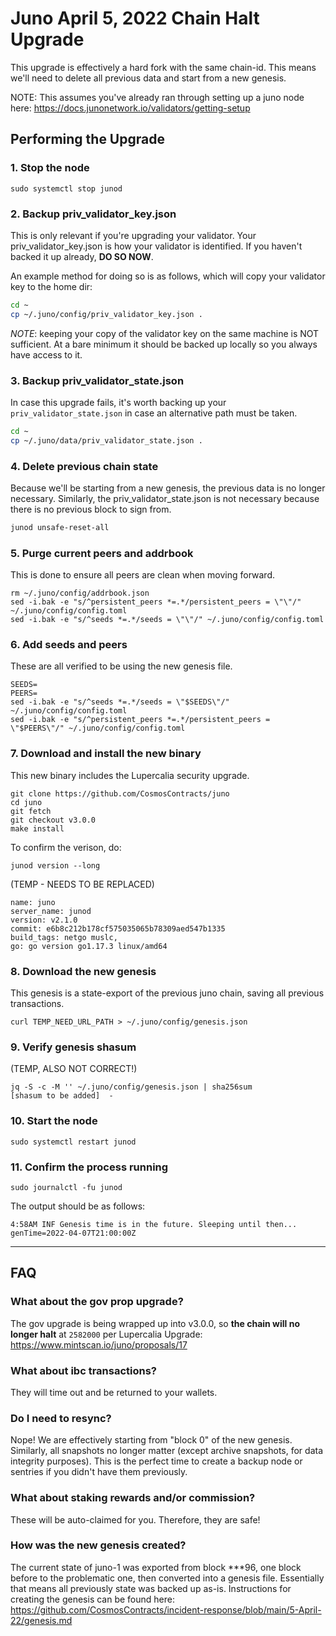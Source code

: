 # Juno April 5, 2022 Chain Halt Upgrade
This upgrade is effectively a hard fork with the same chain-id. This means we'll need to delete all previous data and start from a new genesis.

NOTE: This assumes you've already ran through setting up a juno node here: https://docs.junonetwork.io/validators/getting-setup

## Performing the  Upgrade

### 1. Stop the node
```
sudo systemctl stop junod
```

### 2. Backup priv_validator_key.json
This is only relevant if you're upgrading your validator. Your priv_validator_key.json is how your validator is identified. If you haven't backed it up already, **DO SO NOW**.

An example method for doing so is as follows, which will copy your validator key to the home dir:
```sh
cd ~
cp ~/.juno/config/priv_validator_key.json .
```

*NOTE*: keeping your copy of the validator key on the same machine is NOT sufficient. At a bare minimum it should be backed up locally so you always have access to it.

### 3. Backup priv_validator_state.json
In case this upgrade fails, it's worth backing up your `priv_validator_state.json` in case an alternative path must be taken. 
```sh
cd ~
cp ~/.juno/data/priv_validator_state.json .
```

### 4. Delete previous chain state
Because we'll be starting from a new genesis, the previous data is no longer necessary. Similarly, the priv_validator_state.json is not necessary because there is no previous block to sign from.

```sh
junod unsafe-reset-all
```

### 5. Purge current peers and addrbook
This is done to ensure all peers are clean when moving forward.
```
rm ~/.juno/config/addrbook.json
sed -i.bak -e "s/^persistent_peers *=.*/persistent_peers = \"\"/" ~/.juno/config/config.toml
sed -i.bak -e "s/^seeds *=.*/seeds = \"\"/" ~/.juno/config/config.toml
```

### 6. Add seeds and peers
These are all verified to be using the new genesis file.
```
SEEDS=
PEERS=
sed -i.bak -e "s/^seeds *=.*/seeds = \"$SEEDS\"/" ~/.juno/config/config.toml
sed -i.bak -e "s/^persistent_peers *=.*/persistent_peers = \"$PEERS\"/" ~/.juno/config/config.toml
```

### 7. Download and install the new binary
This new binary includes the Lupercalia security upgrade.
```
git clone https://github.com/CosmosContracts/juno
cd juno
git fetch
git checkout v3.0.0
make install
```

To confirm the verison, do:
```
junod version --long
```

(TEMP - NEEDS TO BE REPLACED)

```
name: juno
server_name: junod
version: v2.1.0
commit: e6b8c212b178cf575035065b78309aed547b1335
build_tags: netgo muslc,
go: go version go1.17.3 linux/amd64
```

### 8. Download the new genesis
This genesis is a state-export of the previous juno chain, saving all previous transactions.
```sh:
curl TEMP_NEED_URL_PATH > ~/.juno/config/genesis.json
```

### 9. Verify genesis shasum
(TEMP, ALSO NOT CORRECT!)
```sh:
jq -S -c -M '' ~/.juno/config/genesis.json | sha256sum
[shasum to be added]  -
```

### 10. Start the node
```
sudo systemctl restart junod
```

### 11. Confirm the process running
```
sudo journalctl -fu junod
```

The output should be as follows:
```
4:58AM INF Genesis time is in the future. Sleeping until then... genTime=2022-04-07T21:00:00Z
```

---

## FAQ
### What about the gov prop upgrade?
The gov upgrade is being wrapped up into v3.0.0, so **the chain will no longer halt** at `2582000`  per Lupercalia Upgrade: https://www.mintscan.io/juno/proposals/17

### What about ibc transactions?
They will time out and be returned to your wallets. 

### Do I need to resync?
Nope! We are effectively starting from "block 0" of the new genesis. Similarly, all snapshots no longer matter (except archive snapshots, for data integrity purposes). This is the perfect time to create a backup node or sentries if you didn't have them previously.

### What about staking rewards and/or commission?
These will be auto-claimed for you. Therefore, they are safe!

### How was the new genesis created?
The current state of juno-1 was exported from block ***96, one block before to the problematic one, then converted into a genesis file. Essentially that means all previously state was backed up as-is. Instructions for creating the genesis can be found here: https://github.com/CosmosContracts/incident-response/blob/main/5-April-22/genesis.md